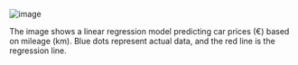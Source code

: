 ![image](https://github.com/user-attachments/assets/cd11af19-fc39-4339-8963-1ec53d1cb0d0)

The image shows a linear regression model predicting car prices (€) based on mileage (km). Blue dots represent actual data, and the red line is the regression line.
